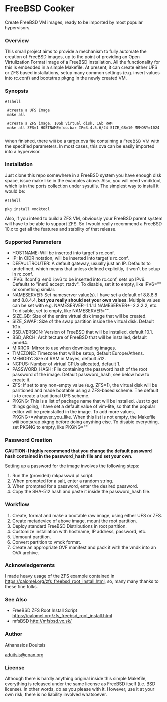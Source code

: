 # FreeBSD Cooker #

Create FreeBSD VM images, ready to be imported by most popular hypervisors. 
 
### Overview ###

This small project aims to provide a mechanism to fully automate the creation of FreeBSD images, up to the point of providing an Open Virtulization Format image of a FreeBSD installation. All the functionality for this is embedded in a simple Makefile. At present, it can create either UFS or ZFS based installations, setup many common settings (e.g. insert values into rc.conf) and bootstrap pkgng in the newly created VM. 

### Synopsis ###

```
#!shell

 #create a UFS Image
 make all 

 #create a ZFS image, 10Gb virtual disk, 1Gb RAM
 make all ZFS=1 HOSTNAME=foo.bar IP=3.4.5.6/24 SIZE_GB=10 MEMORY=1024


```

When finished, there will be a target.ova file containing a FreeBSD VM 
with the specified parameters. In most cases, this ova can be easily 
imported into a hypervisor. 

### Installation ###

Just clone this repo somewhere in a FreeBSD system you have enough disk space, issue make like in the examples above. Also, you will need vmdktool, which is in the ports collection under sysutils. The simplest way to install it would be:

```
#!shell

pkg install vmdktool
```
Also, if you intend to build a ZFS VM, obviously your FreeBSD parent system will have to be able to support ZFS. So I would really recommend a FreeBSD 10.x to get all the features and stability of that release.


### Supported Parameters ###

* HOSTNAME: Will be inserted into target's rc.conf.
* IP: In CIDR notation, will be inserted into target's rc.conf.
* DEFAULTROUTER: A default gateway, usually just an IP. Defaults to undefined, which means that unless defined explicitly, it won't be setup in rc.conf.
* IPV6: ifconfig_em0_ipv6 to be inserted into rc.conf, sets up IPv6. Defaults to "inet6 accept_rtadv". To disable, set it to empty, like IPV6="" or something similar.
* NAMESERVER: Set nameserver value(s). I have set a default of 8.8.8.8 and 8.8.4.4, **but you really should set your own values**. Multiple values can be set with e.g. NAMESERVER=1.1.1.1 NAMESERVER+=2.2.2.2, etc. To disable, set to empty, like NAMESERVER="".
* SIZE_GB: Size of the entire virtual disk image that will be created.
* SIZE_SWAP: Size of the swap partition inside the virtual disk. Default 1Gb.
* BSD_VERSION: Version of FreeBSD that will be installed, default 10.1.
* BSD_ARCH: Architecture of FreeBSD that will be installed, default amd64.
* MIRROR: Mirror to use when downloading images.
* TIMEZONE: Timezone that will be setup, default Europe/Athens. 
* MEMORY: Size of RAM in Mbyes, default 512.
* NCPUS: Number of virtual CPUs allocated, default 1.
* PASSWORD_HASH: File containing the password hash of the root password of the image. Default password_hash, see below how to create it. 
* ZFS: If set to any non-empty value (e.g. ZFS=1), the virtual disk will be paritioned and made bootable using a ZFS-based scheme. The default is to create a traditional UFS scheme.
* PKGNG: This is a list of package name that will be installed. Just to get things going, I have set a default value of vim-lite, so that the popular editor will be preinstalled in the image. To add more values, PKGNG+=whatever_you_like. When this list is not empty, the Makefile will bootstrap pkgng before doing anything else. To disable everything, set PKGNG to empty, like PKGNG=""

### Password Creation ###

**CAUTION: I highly recommend that you change the default password hash contained in the password_hash file and set your own.**

Setting up a password for the image involves the following steps:

1. Run the (provided) mkpasswd.pl script.
2. When prompted for a salt, enter a random string.
3. When prompted for a password, enter the desired password.
4. Copy the SHA-512 hash and paste it inside the password_hash file.

### Workflow ###

1. Create, format and make a bootable raw image, using either UFS or ZFS. 
2. Create metadevice of above image, mount the root partition.
3. Deploy standard FreeBSD Distributions in root partition.
4. Customize installation with hostname, IP address, password, etc.
5. Unmount partition.
6. Convert partition to vmdk format.
7. Create an appropriate OVF manifest and pack it with the vmdk into an OVA archive.

### Acknowledgements ###
I made heavy usage of the ZFS example contained in https://calomel.org/zfs_freebsd_root_install.html, so, many many thanks to these fine folks.

### See Also ###
* FreeBSD ZFS Root Install Script https://calomel.org/zfs_freebsd_root_install.html
* mfsBSD http://mfsbsd.vx.sk/

### Author ###
Athanasios Douitsis 

[aduitsis@cpan.org](mailto:aduitsis@cpan.org)

### License ###
Although there is hardly anything original inside this simple Makefile, everything is released under the same license as FreeBSD itself (i.e. BSD license). In other words, do as you please with it. However, use it at your own risk, there is no liability involved whatsoever.
